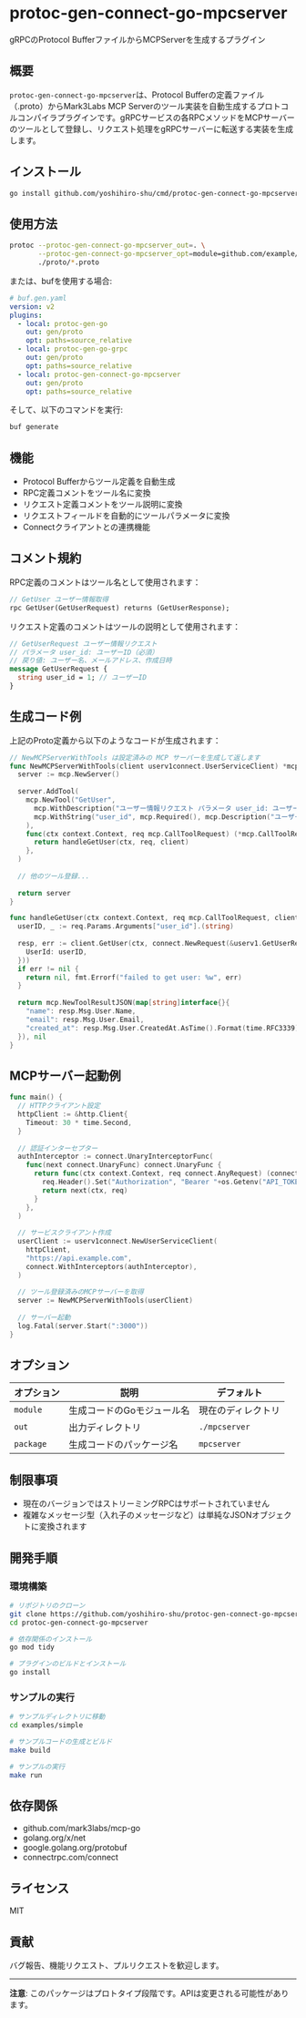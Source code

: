 # protoc-gen-connect-go-mpcserver

gRPCのProtocol BufferファイルからMCPServerを生成するプラグイン

## 概要

`protoc-gen-connect-go-mpcserver`は、Protocol Bufferの定義ファイル（.proto）からMark3Labs MCP Serverのツール実装を自動生成するプロトコルコンパイラプラグインです。gRPCサービスの各RPCメソッドをMCPサーバーのツールとして登録し、リクエスト処理をgRPCサーバーに転送する実装を生成します。

## インストール

```bash
go install github.com/yoshihiro-shu/cmd/protoc-gen-connect-go-mpcserver@latest
```

## 使用方法

```bash
protoc --protoc-gen-connect-go-mpcserver_out=. \
       --protoc-gen-connect-go-mpcserver_opt=module=github.com/example/myproject \
       ./proto/*.proto
```

または、bufを使用する場合:

```yaml
# buf.gen.yaml
version: v2
plugins:
  - local: protoc-gen-go
    out: gen/proto
    opt: paths=source_relative
  - local: protoc-gen-go-grpc
    out: gen/proto
    opt: paths=source_relative
  - local: protoc-gen-connect-go-mpcserver
    out: gen/proto
    opt: paths=source_relative
```

そして、以下のコマンドを実行:

```bash
buf generate
```

## 機能

- Protocol Bufferからツール定義を自動生成
- RPC定義コメントをツール名に変換
- リクエスト定義コメントをツール説明に変換
- リクエストフィールドを自動的にツールパラメータに変換
- Connectクライアントとの連携機能

## コメント規約

RPC定義のコメントはツール名として使用されます：

```protobuf
// GetUser ユーザー情報取得
rpc GetUser(GetUserRequest) returns (GetUserResponse);
```

リクエスト定義のコメントはツールの説明として使用されます：

```protobuf
// GetUserRequest ユーザー情報リクエスト
// パラメータ user_id: ユーザーID（必須）
// 戻り値: ユーザー名、メールアドレス、作成日時
message GetUserRequest {
  string user_id = 1; // ユーザーID
}
```

## 生成コード例

上記のProto定義から以下のようなコードが生成されます：

```go
// NewMCPServerWithTools は設定済みの MCP サーバーを生成して返します
func NewMCPServerWithTools(client userv1connect.UserServiceClient) *mcp.Server {
  server := mcp.NewServer()
  
  server.AddTool(
    mcp.NewTool("GetUser", 
      mcp.WithDescription("ユーザー情報リクエスト パラメータ user_id: ユーザーID（必須） 戻り値: ユーザー名、メールアドレス、作成日時"),
      mcp.WithString("user_id", mcp.Required(), mcp.Description("ユーザーID")),
    ),
    func(ctx context.Context, req mcp.CallToolRequest) (*mcp.CallToolResult, error) {
      return handleGetUser(ctx, req, client)
    },
  )
  
  // 他のツール登録...
  
  return server
}

func handleGetUser(ctx context.Context, req mcp.CallToolRequest, client userv1connect.UserServiceClient) (*mcp.CallToolResult, error) {
  userID, _ := req.Params.Arguments["user_id"].(string)
  
  resp, err := client.GetUser(ctx, connect.NewRequest(&userv1.GetUserRequest{
    UserId: userID,
  }))
  if err != nil {
    return nil, fmt.Errorf("failed to get user: %w", err)
  }
  
  return mcp.NewToolResultJSON(map[string]interface{}{
    "name": resp.Msg.User.Name,
    "email": resp.Msg.User.Email,
    "created_at": resp.Msg.User.CreatedAt.AsTime().Format(time.RFC3339),
  }), nil
}
```

## MCPサーバー起動例

```go
func main() {
  // HTTPクライアント設定
  httpClient := &http.Client{
    Timeout: 30 * time.Second,
  }
  
  // 認証インターセプター
  authInterceptor := connect.UnaryInterceptorFunc(
    func(next connect.UnaryFunc) connect.UnaryFunc {
      return func(ctx context.Context, req connect.AnyRequest) (connect.AnyResponse, error) {
        req.Header().Set("Authorization", "Bearer "+os.Getenv("API_TOKEN"))
        return next(ctx, req)
      }
    },
  )
  
  // サービスクライアント作成
  userClient := userv1connect.NewUserServiceClient(
    httpClient,
    "https://api.example.com",
    connect.WithInterceptors(authInterceptor),
  )
  
  // ツール登録済みのMCPサーバーを取得
  server := NewMCPServerWithTools(userClient)
  
  // サーバー起動
  log.Fatal(server.Start(":3000"))
}
```

## オプション

| オプション | 説明 | デフォルト |
|------------|------|------------|
| `module` | 生成コードのGoモジュール名 | 現在のディレクトリ |
| `out` | 出力ディレクトリ | `./mpcserver` |
| `package` | 生成コードのパッケージ名 | `mpcserver` |

## 制限事項

- 現在のバージョンではストリーミングRPCはサポートされていません
- 複雑なメッセージ型（入れ子のメッセージなど）は単純なJSONオブジェクトに変換されます

## 開発手順

### 環境構築

```bash
# リポジトリのクローン
git clone https://github.com/yoshihiro-shu/protoc-gen-connect-go-mpcserver.git
cd protoc-gen-connect-go-mpcserver

# 依存関係のインストール
go mod tidy

# プラグインのビルドとインストール
go install
```

### サンプルの実行

```bash
# サンプルディレクトリに移動
cd examples/simple

# サンプルコードの生成とビルド
make build

# サンプルの実行
make run
```

## 依存関係

- github.com/mark3labs/mcp-go
- golang.org/x/net
- google.golang.org/protobuf
- connectrpc.com/connect

## ライセンス

MIT

## 貢献

バグ報告、機能リクエスト、プルリクエストを歓迎します。

---

**注意**: このパッケージはプロトタイプ段階です。APIは変更される可能性があります。